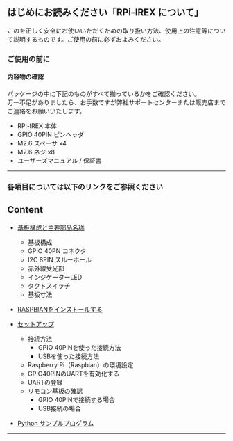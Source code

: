 ## **はじめにお読みください「RPi-IREX について」**

このを正しく安全にお使いいただくための取り扱い方法、使用上の注意等について説明するものです。ご使用の前に必ずおよみください。
  
### **ご使用の前に**
#### 内容物の確認  
パッケージの中に下記のものがすべて揃っているかをご確認ください。  
万一不足がありましたら、お手数ですが弊社サポートセンターまたは販売店までご連絡をお願いいたします。  

- RPi-IREX 本体  
- GPIO 40PIN ピンヘッダ  
- M2.6 スペーサ x4  
- M2.6 ネジ x8  
- ユーザーズマニュアル / 保証書    
  
---  
  
### **各項目については以下のリンクをご参照ください**  
  
## Content  

* [基板構成と主要部品名称](./constitution/README.md)
  * 基板構成
  * GPIO 40PN コネクタ
  * I2C 8PIN スルーホール
  * 赤外線受光部
  * インジケーターLED  
  * タクトスイッチ  
  * 基板寸法
  
* [RASPBIANをインストールする](./install/README.md)
  
* [セットアップ](./setup/README.md)
  * 接続方法
    * GPIO 40PINを使った接続方法
    * USBを使った接続方法
  * Raspberry Pi（Raspbian）の環境設定
  * GPIO40PINのUARTを有効化する
  * UARTの登録
  * リモコン基板の確認
    * GPIO 40PINで接続する場合
    * USB接続の場合  
  
* [Python サンプルプログラム](./python/README.md)  
  
---
